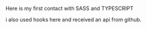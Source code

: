 Here is my first contact with SASS and TYPESCRIPT

i also used hooks here
and received an api from github.
